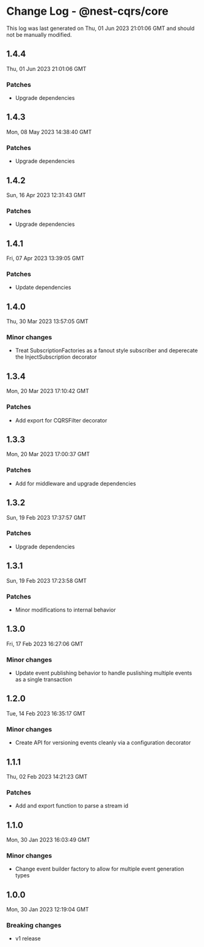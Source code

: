 # Change Log - @nest-cqrs/core

This log was last generated on Thu, 01 Jun 2023 21:01:06 GMT and should not be manually modified.

## 1.4.4

Thu, 01 Jun 2023 21:01:06 GMT

### Patches

- Upgrade dependencies

## 1.4.3

Mon, 08 May 2023 14:38:40 GMT

### Patches

- Upgrade dependencies

## 1.4.2

Sun, 16 Apr 2023 12:31:43 GMT

### Patches

- Upgrade dependencies

## 1.4.1

Fri, 07 Apr 2023 13:39:05 GMT

### Patches

- Update dependencies

## 1.4.0

Thu, 30 Mar 2023 13:57:05 GMT

### Minor changes

- Treat SubscriptionFactories as a fanout style subscriber and deperecate the InjectSubscription decorator

## 1.3.4

Mon, 20 Mar 2023 17:10:42 GMT

### Patches

- Add export for CQRSFilter decorator

## 1.3.3

Mon, 20 Mar 2023 17:00:37 GMT

### Patches

- Add for middleware and upgrade dependencies

## 1.3.2

Sun, 19 Feb 2023 17:37:57 GMT

### Patches

- Upgrade dependencies

## 1.3.1

Sun, 19 Feb 2023 17:23:58 GMT

### Patches

- Minor modifications to internal behavior

## 1.3.0

Fri, 17 Feb 2023 16:27:06 GMT

### Minor changes

- Update event publishing behavior to handle puslishing multiple events as a single transaction

## 1.2.0

Tue, 14 Feb 2023 16:35:17 GMT

### Minor changes

- Create API for versioning events cleanly via a configuration decorator

## 1.1.1

Thu, 02 Feb 2023 14:21:23 GMT

### Patches

- Add and export function to parse a stream id

## 1.1.0

Mon, 30 Jan 2023 16:03:49 GMT

### Minor changes

- Change event builder factory to allow for multiple event generation types

## 1.0.0

Mon, 30 Jan 2023 12:19:04 GMT

### Breaking changes

- v1 release
